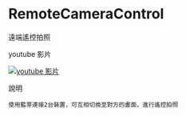 RemoteCameraControl
===================

遠端遙控拍照


youtube 影片

[![youtube 影片](http://img.youtube.com/vi/ieyxXpgEBvw/0.jpg)](http://www.youtube.com/watch?v=ieyxXpgEBvw)

說明

    使用藍芽連接2台裝置，可互相切換至對方的畫面，進行遙控拍照
